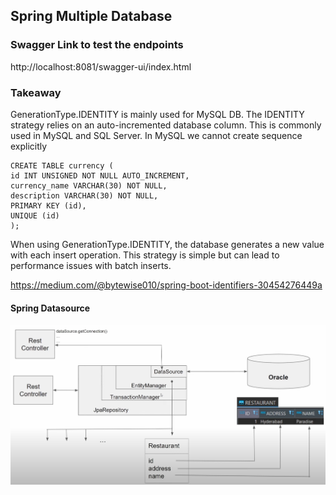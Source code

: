 ## Spring Multiple Database


### Swagger Link to test the endpoints
http://localhost:8081/swagger-ui/index.html

### Takeaway

GenerationType.IDENTITY is mainly used for MySQL DB. The IDENTITY strategy relies on an auto-incremented database column. 
This is commonly used in MySQL and SQL Server.
In MySQL we cannot create sequence explicitly
```
CREATE TABLE currency (
id INT UNSIGNED NOT NULL AUTO_INCREMENT,
currency_name VARCHAR(30) NOT NULL,
description VARCHAR(30) NOT NULL,
PRIMARY KEY (id),
UNIQUE (id)
);

```
When using GenerationType.IDENTITY, the database generates a new value with each insert operation. This strategy is simple but can lead to performance issues with batch inserts.

https://medium.com/@bytewise010/spring-boot-identifiers-30454276449a

#### Spring Datasource

![img.png](img.png)

